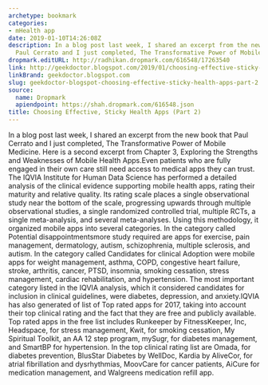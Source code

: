 ```yaml
---
archetype: bookmark
categories:
- mHealth app
date: 2019-01-10T14:26:08Z
description: In a blog post last week, I shared an excerpt from the new book that
  Paul Cerrato and I just completed, The Transformative Power of Mobile Medicine.
dropmark.editURL: http://radhikan.dropmark.com/616548/17263540
link: http://geekdoctor.blogspot.com/2019/01/choosing-effective-sticky-health-apps_10.html
linkBrand: geekdoctor.blogspot.com
slug: geekdoctor-blogspot-choosing-effective-sticky-health-apps-part-2
source:
  name: Dropmark
  apiendpoint: https://shah.dropmark.com/616548.json
title: Choosing Effective, Sticky Health Apps (Part 2)
---
```

In a blog post last week, I shared an excerpt from the new book that Paul Cerrato and I just completed, The Transformative Power of Mobile Medicine. Here is a second excerpt from Chapter 3, Exploring the Strengths and Weaknesses of Mobile Health Apps.Even patients who are fully engaged in their own care still need access to medical apps they can trust. The IQVIA Institute for Human Data Science has performed a detailed analysis of the clinical evidence supporting mobile health apps, rating their maturity and relative quality. Its rating scale places a single observational study near the bottom of the scale, progressing upwards through multiple observational studies, a single randomized controlled trial, multiple RCTs, a single meta-analysis, and several meta-analyses. Using this methodology, it organized mobile apps into several categories. In the category called Potential disappointmentsmore study required are apps for exercise, pain management, dermatology, autism, schizophrenia, multiple sclerosis, and autism. In the category called Candidates for clinical Adoption were mobile apps for weight management, asthma, COPD, congestive heart failure, stroke, arthritis, cancer, PTSD, insomnia, smoking cessation, stress management, cardiac rehabilitation, and hypertension. The most important category listed in the IQVIA analysis, which it considered candidates for inclusion in clinical guidelines, were diabetes, depression, and anxiety.IQVIA has also generated of list of Top rated apps for 2017, taking into account their top clinical rating and the fact that they are free and publicly available. Top rated apps in the free list includes Runkeeper by FitnessKeeper, Inc, Headspace, for stress management, Kwit, for smoking cessation, My Spiritual Toolkit, an AA 12 step program, mySugr, for diabetes management, and SmartBP for hypertension. In the top clinical rating list are Omada, for diabetes prevention, BlusStar Diabetes by WellDoc, Kardia by AliveCor, for atrial fibrillation and dysrhythmias, MoovCare for cancer patients, AiCure for medication management, and Walgreens medication refill app.

